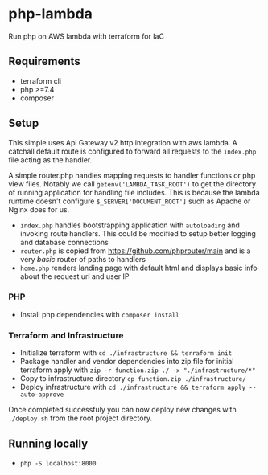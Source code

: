 # php-lambda

Run php on AWS lambda with terraform for IaC

## Requirements

- terraform cli
- php >=7.4
- composer

## Setup

This simple uses Api Gateway v2 http integration with aws lambda. A catchall default route is configured to forward all requests to the `index.php` file acting as the handler.

A simple router.php handles mapping requests to handler functions or php view files. Notably we call `getenv('LAMBDA_TASK_ROOT')` to get the directory of running application for handling
file includes. This is because the lambda runtime doesn't configure `$_SERVER['DOCUMENT_ROOT']` such as Apache or Nginx does for us.

- `index.php` handles bootstrapping application with `autoloading` and invoking route handlers. This could be modified to setup better logging and database connections
- `router.php` is copied from <https://github.com/phprouter/main> and is a very *basic* router of paths to handlers
- `home.php` renders landing page with default html and displays basic info about the request url and user IP

### PHP

- Install php dependencies with `composer install`

### Terraform and Infrastructure

- Initialize terraform with `cd ./infrastructure && terraform init`
- Package handler and vendor dependencies into zip file for initial terraform apply with `zip -r function.zip ./ -x "./infrastructure/*"`
- Copy to infrastructure directory `cp function.zip ./infrastructure/`
- Deploy infrastructure with `cd ./infrastructure && terraform apply --auto-approve`

Once completed successfuly you can now deploy new changes with `./deploy.sh` from the root project directory.

## Running locally

- `php -S localhost:8000`
